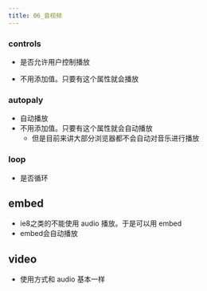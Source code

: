 ```yaml
---
title: 06_音视频
---
```

### controls

- 是否允许用户控制播放

- 不用添加值。只要有这个属性就会播放

### autopaly

- 自动播放
- 不用添加值。只要有这个属性就会自动播放
  - 但是目前来讲大部分浏览器都不会自动对音乐进行播放

### loop

- 是否循环

## embed

- ie8之类的不能使用 audio 播放。于是可以用 embed
- embed会自动播放

## video

- 使用方式和 audio 基本一样

